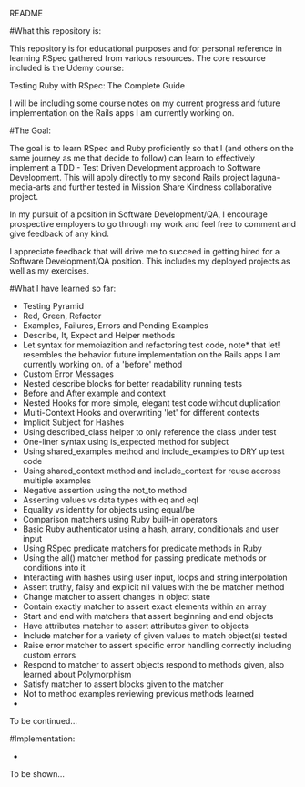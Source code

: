 README

#What this repository is:

This repository is for educational purposes and for personal reference 
in learning RSpec gathered from various resources. The core resource included 
is the Udemy course:

Testing Ruby with RSpec: The Complete Guide

I will be including some course notes on my current progress and 
future implementation on the Rails apps I am currently working on.

#The Goal:

The goal is to learn RSpec and Ruby proficiently so that I (and others on the same 
journey as me that decide to follow) can learn to effectively implement 
a TDD - Test Driven Development approach to Software Development. 
This will apply directly to my second Rails project laguna-media-arts and 
further tested in Mission Share Kindness collaborative project.

In my pursuit of a position in Software Development/QA, I encourage 
prospective employers to go through my work and feel free to comment and 
give feedback of any kind. 

I appreciate feedback that will drive me to succeed in getting
hired for a Software Development/QA position. This includes my deployed 
projects as well as my exercises.

#What I have learned so far:

- Testing Pyramid
- Red, Green, Refactor
- Examples, Failures, Errors and Pending Examples
- Describe, It, Expect and Helper methods
- Let syntax for memoiazition and refactoring test code, 
note* that let! resembles the behavior future implementation on the Rails apps I am currently working on. of a 'before' method
- Custom Error Messages
- Nested describe blocks for better readability running tests
- Before and After example and context
- Nested Hooks for more simple, elegant test code without duplication
- Multi-Context Hooks and overwriting 'let' for different contexts
- Implicit Subject for Hashes
- Using described_class helper to only reference the class under test
- One-liner syntax using is_expected method for subject
- Using shared_examples method and include_examples to DRY up test code
- Using shared_context method and include_context for reuse accross multiple examples
- Negative assertion using the not_to method
- Asserting values vs data types with eq and eql
- Equality vs identity for objects using equal/be
- Comparison matchers using Ruby built-in operators
- Basic Ruby authenticator using a hash, arrary, conditionals and user input
- Using RSpec predicate matchers for predicate methods in Ruby
- Using the all() matcher method for passing predicate methods or conditions into it
- Interacting with hashes using user input, loops and string interpolation
- Assert truthy, falsy and explicit nil values with the be matcher method
- Change matcher to assert changes in object state
- Contain exactly matcher to assert exact elements within an array
- Start and end with matchers that assert beginning and end objects
- Have attributes matcher to assert attributes given to objects
- Include matcher for a variety of given values to match object(s) tested
- Raise error matcher to assert specific error handling correctly including custom errors
- Respond to matcher to assert objects respond to methods given, also learned about Polymorphism
- Satisfy matcher to assert blocks given to the matcher
- Not to method examples reviewing previous methods learned
- 

To be continued...

#Implementation:

-

To be shown...
